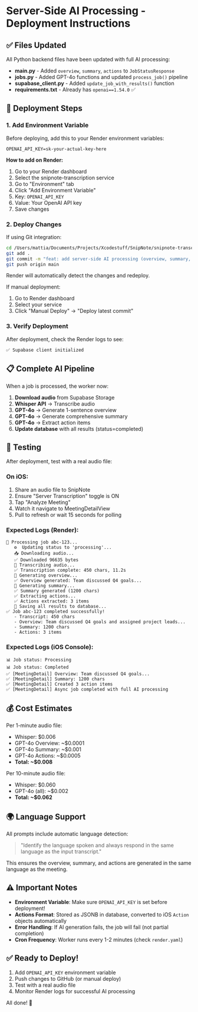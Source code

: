 # Server-Side AI Processing - Deployment Instructions

## ✅ Files Updated

All Python backend files have been updated with full AI processing:

- **main.py** - Added `overview`, `summary`, `actions` to `JobStatusResponse`
- **jobs.py** - Added GPT-4o functions and updated `process_job()` pipeline
- **supabase_client.py** - Added `update_job_with_results()` function
- **requirements.txt** - Already has `openai==1.54.0` ✅

## 🚀 Deployment Steps

### 1. Add Environment Variable

Before deploying, add this to your Render environment variables:

```
OPENAI_API_KEY=sk-your-actual-key-here
```

**How to add on Render:**
1. Go to your Render dashboard
2. Select the snipnote-transcription service
3. Go to "Environment" tab
4. Click "Add Environment Variable"
5. Key: `OPENAI_API_KEY`
6. Value: Your OpenAI API key
7. Save changes

### 2. Deploy Changes

If using Git integration:
```bash
cd /Users/mattia/Documents/Projects/Xcodestuff/SnipNote/snipnote-transcription-service
git add .
git commit -m "feat: add server-side AI processing (overview, summary, actions)"
git push origin main
```

Render will automatically detect the changes and redeploy.

If manual deployment:
1. Go to Render dashboard
2. Select your service
3. Click "Manual Deploy" → "Deploy latest commit"

### 3. Verify Deployment

After deployment, check the Render logs to see:
```
✅ Supabase client initialized
```

## 📋 Complete AI Pipeline

When a job is processed, the worker now:

1. **Download audio** from Supabase Storage
2. **Whisper API** → Transcribe audio
3. **GPT-4o** → Generate 1-sentence overview
4. **GPT-4o** → Generate comprehensive summary
5. **GPT-4o** → Extract action items
6. **Update database** with all results (status=completed)

## 🧪 Testing

After deployment, test with a real audio file:

### On iOS:
1. Share an audio file to SnipNote
2. Ensure "Server Transcription" toggle is ON
3. Tap "Analyze Meeting"
4. Watch it navigate to MeetingDetailView
5. Pull to refresh or wait 15 seconds for polling

### Expected Logs (Render):
```
🔄 Processing job abc-123...
   ⚙️  Updating status to 'processing'...
   📥 Downloading audio...
   ✅ Downloaded 96635 bytes
   🎤 Transcribing audio...
   ✅ Transcription complete: 450 chars, 11.2s
   📝 Generating overview...
   ✅ Overview generated: Team discussed Q4 goals...
   📄 Generating summary...
   ✅ Summary generated (1200 chars)
   ✅ Extracting actions...
   ✅ Actions extracted: 3 items
   💾 Saving all results to database...
✅ Job abc-123 completed successfully!
   - Transcript: 450 chars
   - Overview: Team discussed Q4 goals and assigned project leads...
   - Summary: 1200 chars
   - Actions: 3 items
```

### Expected Logs (iOS Console):
```
📊 Job status: Processing
📊 Job status: Completed
✅ [MeetingDetail] Overview: Team discussed Q4 goals...
✅ [MeetingDetail] Summary: 1200 chars
✅ [MeetingDetail] Created 3 action items
✅ [MeetingDetail] Async job completed with full AI processing
```

## 💰 Cost Estimates

Per 1-minute audio file:
- Whisper: $0.006
- GPT-4o Overview: ~$0.0001
- GPT-4o Summary: ~$0.001
- GPT-4o Actions: ~$0.0005
- **Total: ~$0.008**

Per 10-minute audio file:
- Whisper: $0.060
- GPT-4o (all): ~$0.002
- **Total: ~$0.062**

## 🌍 Language Support

All prompts include automatic language detection:
> "Identify the language spoken and always respond in the same language as the input transcript."

This ensures the overview, summary, and actions are generated in the same language as the meeting.

## ⚠️ Important Notes

- **Environment Variable**: Make sure `OPENAI_API_KEY` is set before deployment!
- **Actions Format**: Stored as JSONB in database, converted to iOS `Action` objects automatically
- **Error Handling**: If AI generation fails, the job will fail (not partial completion)
- **Cron Frequency**: Worker runs every 1-2 minutes (check `render.yaml`)

## ✅ Ready to Deploy!

1. Add `OPENAI_API_KEY` environment variable
2. Push changes to GitHub (or manual deploy)
3. Test with a real audio file
4. Monitor Render logs for successful AI processing

All done! 🎉
